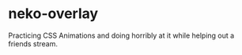 # neko-overlay
Practicing CSS Animations and doing horribly at it while helping out a friends stream.
